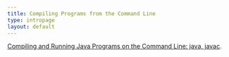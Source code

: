 ```yaml
---
title: Compiling Programs from the Command Line
type: intropage
layout: default
---
```


[Compiling and Running Java Programs on the Command Line: java, javac](compiling-running-java-javac.html).






